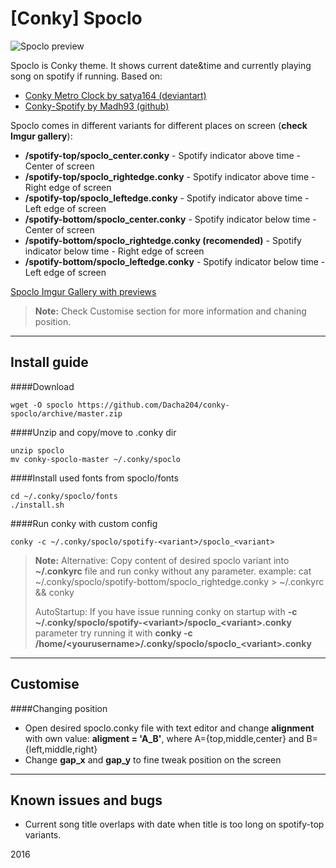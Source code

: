 [Conky] Spoclo
===========
![Spoclo preview](http://i.imgur.com/pDZHVAL.png "Spoclo_top Preview (/spotify-bottom/spoclo_rightedge.conky)")

Spoclo is Conky theme. It shows current date&time and currently playing song on spotify if running.
Based on:
 - [Conky Metro Clock by satya164 (deviantart)](http://www.deviantart.com/art/Conky-Metro-Clock-245432929)
 - [Conky-Spotify by Madh93 (github)](https://github.com/Madh93/conky-spotify)

Spoclo comes in different variants for different places on screen (**check Imgur gallery**):
  - **/spotify-top/spoclo_center.conky** - Spotify indicator above time - Center of screen
  - **/spotify-top/spoclo_rightedge.conky** - Spotify indicator above time - Right edge of screen
  - **/spotify-top/spoclo_leftedge.conky** - Spotify indicator above time - Left edge of screen
  - **/spotify-bottom/spoclo_center.conky** - Spotify indicator below time - Center of screen
  - **/spotify-bottom/spoclo_rightedge.conky (recomended)** - Spotify indicator below time - Right edge of screen
  - **/spotify-bottom/spoclo_leftedge.conky** - Spotify indicator below time - Left edge of screen

[Spoclo Imgur Gallery with previews](http://imgur.com/a/hnTYC "Spoclo imgur gallery previews")
> **Note:**
Check Customise section for more information and chaning position.

-------------------------
Install guide
----------------------
####Download

	wget -O spoclo https://github.com/Dacha204/conky-spoclo/archive/master.zip

####Unzip and copy/move to .conky dir
    
    unzip spoclo
    mv conky-spoclo-master ~/.conky/spoclo

####Install used fonts from spoclo/fonts
    
    cd ~/.conky/spoclo/fonts
    ./install.sh
    
####Run conky with custom config
    
    conky -c ~/.conky/spoclo/spotify-<variant>/spoclo_<variant>
    
> **Note:**
>Alternative: Copy content of desired spoclo variant into **~/.conkyrc** file and run conky without any parameter.
> example: cat ~/.conky/spoclo/spotify-bottom/spoclo_rightedge.conky > ~/.conkyrc && conky
>
>AutoStartup: If you have issue running conky on startup with **-c ~/.conky/spoclo/spotify-\<variant\>/spoclo_\<variant\>.conky** parameter try running it with
**conky -c /home/\<yourusername\>/.conky/spoclo/spoclo_\<variant\>.conky**

-------------------------
Customise
-------------------------
####Changing position
* Open desired spoclo.conky file with text editor and change **alignment** with own value:
__aligment = 'A_B'__, where A={top,middle,center} and B={left,middle,right}
* Change **gap_x** and **gap_y** to fine tweak position on the screen

-------------------------

Known issues and bugs
----------------------------
- Current song title overlaps with date when title is too long on spotify-top variants.

2016
